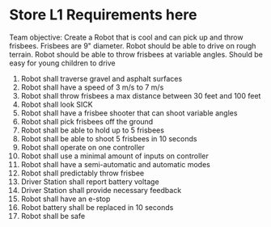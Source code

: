 # Store L1 Requirements here

Team objective:
Create a Robot that is cool and can pick up and throw frisbees. 
Frisbees are 9" diameter.
Robot should be able to drive on rough terrain.
Robot should be able to throw frisbees at variable angles.
Should be easy for young children to drive

1. Robot shall traverse gravel and asphalt surfaces
2. Robot shall have a speed of 3 m/s to 7 m/s
3. Robot shall throw frisbees a max distance between 30 feet and 100 feet
4. Robot shall look SICK
5. Robot shall have a frisbee shooter that can shoot variable angles
6. Robot shall pick frisbees off the ground
7. Robot shall be able to hold up to 5 frisbees
8. Robot shall be able to shoot 5 frisbees in 10 seconds
9. Robot shall operate on one controller
10. Robot shall use a minimal amount of inputs on controller
11. Robot shall have a semi-automatic and automatic modes
12. Robot shall predictably throw frisbee
13. Driver Station shall report battery voltage
14. Driver Station shall provide necessary feedback
15. Robot shall have an e-stop
16. Robot battery shall be replaced in 10 seconds
17. Robot shall be safe
